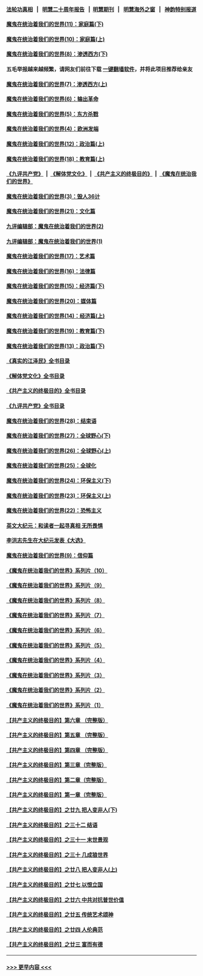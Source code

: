 #### [法轮功真相](https://github.com/gfw-breaker/truth/blob/master/README.md?t=0) &nbsp;&nbsp;|&nbsp;&nbsp; [明慧二十周年报告](https://github.com/gfw-breaker/mh-reports/blob/master/README.md?t=0) &nbsp;&nbsp;|&nbsp;&nbsp;[明慧期刊](https://github.com/gfw-breaker/mh-qikan) &nbsp;&nbsp;|&nbsp;&nbsp; [明慧海外之窗](https://github.com/gfw-breaker/mh-news/blob/master/README.md?t=0) &nbsp;&nbsp;|&nbsp;&nbsp; [神韵特别报道](https://github.com/gfw-breaker/mh-news/blob/master/shenyun.md?t=0)
#### [魔鬼在统治着我们的世界(11)：家庭篇(下)](../pages/nsc422/n10440961.md?t=12122350) 
#### [魔鬼在统治着我们的世界(10)：家庭篇(上)](../pages/nsc422/n10435448.md?t=12122350) 
#### [魔鬼在统治着我们的世界(8)：渗透西方(下)](../pages/nsc422/n10429603.md?t=12122350) 
#### 五毛举报越来越频繁，请网友们前往下载 [一键翻墙软件](https://github.com/gfw-breaker/ssr-accounts)，并将此项目推荐给亲友
#### [魔鬼在统治着我们的世界(7)：渗透西方(上)](../pages/nsc422/n10426013.md?t=12122350) 
#### [魔鬼在统治着我们的世界(6)：输出革命](../pages/nsc422/n10421536.md?t=12122350) 
#### [魔鬼在统治着我们的世界(5)：东方杀戮](../pages/nsc422/n10417707.md?t=12122350) 
#### [魔鬼在统治着我们的世界(4)：欧洲发端](../pages/nsc422/n10414890.md?t=12122350) 
#### [魔鬼在统治着我们的世界(12)：政治篇(上)](../pages/nsc422/n10444576.md?t=12122350) 
#### [魔鬼在统治着我们的世界(18)：教育篇(上)](../pages/nsc422/n10526970.md?t=12122350) 
#### [《九评共产党》](https://github.com/begood0513/9ping.md/blob/master/README.md) &nbsp;|&nbsp; [《解体党文化》](../../../../jtdwh.md/blob/master/README.md)  &nbsp;|&nbsp; [《共产主义的终极目的》](../../../../gczydzjmd.md/blob/master/README.md) &nbsp;|&nbsp; [《魔鬼在统治我们的世界》](../../../../mgztzwmdsj.md/blob/master/README.md) 
#### [魔鬼在统治着我们的世界(3)：毁人36计](../pages/nsc422/n10411583.md?t=12122350) 
#### [魔鬼在统治着我们的世界(21)：文化篇](../pages/nsc422/n10597706.md?t=12122350) 
#### [九评编辑部：魔鬼在统治着我们的世界(2)](../pages/nsc422/n10410036.md?t=12122350) 
#### [九评编辑部：魔鬼在统治着我们的世界(1)](../pages/nsc422/n10406825.md?t=12122350) 
#### [魔鬼在统治着我们的世界(17)：艺术篇](../pages/nsc422/n10499093.md?t=12122350) 
#### [魔鬼在统治着我们的世界(16)：法律篇](../pages/nsc422/n10485969.md?t=12122350) 
#### [魔鬼在统治着我们的世界(15)：经济篇(下)](../pages/nsc422/n10469975.md?t=12122350) 
#### [魔鬼在统治着我们的世界(20)：媒体篇](../pages/nsc422/n10586579.md?t=12122350) 
#### [魔鬼在统治着我们的世界(14)：经济篇(上)](../pages/nsc422/n10457370.md?t=12122350) 
#### [魔鬼在统治着我们的世界(19)：教育篇(下)](../pages/nsc422/n10564808.md?t=12122350) 
#### [魔鬼在统治着我们的世界(13)：政治篇(下)](../pages/nsc422/n10448270.md?t=12122350) 
#### [《真实的江泽民》全书目录](../pages/nsc422/n13721399.md?t=12122350) 
#### [《解体党文化》全书目录](../pages/nsc422/n13721157.md?t=12122350) 
#### [《共产主义的终极目的》全书目录](../pages/nsc422/n13721048.md?t=12122350) 
#### [《九评共产党》全书目录](../pages/nsc422/n13708085.md?t=12122350) 
#### [魔鬼在统治着我们的世界(28)：结束语](../pages/nsc422/n10936246.md?t=12122350) 
#### [魔鬼在统治着我们的世界(27)：全球野心(下)](../pages/nsc422/n10928319.md?t=12122350) 
#### [魔鬼在统治着我们的世界(26)：全球野心(上)](../pages/nsc422/n10900318.md?t=12122350) 
#### [魔鬼在统治着我们的世界(25)：全球化](../pages/nsc422/n10788205.md?t=12122350) 
#### [魔鬼在统治着我们的世界(24)：环保主义(下)](../pages/nsc422/n10695307.md?t=12122350) 
#### [魔鬼在统治着我们的世界(23)：环保主义(上)](../pages/nsc422/n10688613.md?t=12122350) 
#### [魔鬼在统治着我们的世界(22)：恐怖主义](../pages/nsc422/n10614727.md?t=12122350) 
#### [英文大纪元：和读者一起寻真相 无所畏惧](../pages/nsc422/n12542027.md?t=12122350) 
#### [李洪志先生在大纪元发表《大选》](../pages/nsc422/n12534746.md?t=12122350) 
#### [魔鬼在统治着我们的世界(9)：信仰篇](../pages/nsc422/n10432159.md?t=12122350) 
#### [《魔鬼在统治着我们的世界》系列片（10）](../pages/nsc422/n12292670.md?t=12122350) 
#### [《魔鬼在统治着我们的世界》系列片（9）](../pages/nsc422/n12290859.md?t=12122350) 
#### [《魔鬼在统治着我们的世界》系列片（8）](../pages/nsc422/n12287445.md?t=12122350) 
#### [《魔鬼在统治着我们的世界》系列片（7）](../pages/nsc422/n12283425.md?t=12122350) 
#### [《魔鬼在统治着我们的世界》系列片（6）](../pages/nsc422/n12282314.md?t=12122350) 
#### [《魔鬼在统治着我们的世界》系列片（5）](../pages/nsc422/n12281419.md?t=12122350) 
#### [《魔鬼在统治着我们的世界》系列片（4）](../pages/nsc422/n12274024.md?t=12122350) 
#### [《魔鬼在统治着我们的世界》系列片（3）](../pages/nsc422/n12271322.md?t=12122350) 
#### [《魔鬼在统治着我们的世界》系列片（2）](../pages/nsc422/n12269049.md?t=12122350) 
#### [《魔鬼在统治着我们的世界》系列片（1）](../pages/nsc422/n12267575.md?t=12122350) 
#### [【共产主义的终极目的】第六章 （完整版）](../pages/nsc422/n11428913.md?t=12122350) 
#### [【共产主义的终极目的】第五章 （完整版）](../pages/nsc422/n11428912.md?t=12122350) 
#### [【共产主义的终极目的】第四章 （完整版）](../pages/nsc422/n11428907.md?t=12122350) 
#### [【共产主义的终极目的】第三章（完整版）](../pages/nsc422/n11428848.md?t=12122350) 
#### [【共产主义的终极目的】第二章（完整版）](../pages/nsc422/n11428831.md?t=12122350) 
#### [【共产主义的终极目的】第一章（完整版）](../pages/nsc422/n11417651.md?t=12122350) 
#### [【共产主义的终极目的】之廿九 把人变非人(下)](../pages/nsc422/n11344140.md?t=12122350) 
#### [【共产主义的终极目的】之三十二 结语](../pages/nsc422/n11360535.md?t=12122350) 
#### [【共产主义的终极目的】之三十一 末世景观](../pages/nsc422/n11351129.md?t=12122350) 
#### [【共产主义的终极目的】之三十 几成狼世界](../pages/nsc422/n11348280.md?t=12122350) 
#### [【共产主义的终极目的】之廿八 把人变非人(上)](../pages/nsc422/n11340492.md?t=12122350) 
#### [【共产主义的终极目的】之廿七 以恨立国](../pages/nsc422/n11336944.md?t=12122350) 
#### [【共产主义的终极目的】之廿六 中共对抗普世价值](../pages/nsc422/n11324785.md?t=12122350) 
#### [【共产主义的终极目的】之廿五 传统艺术颂神](../pages/nsc422/n11296396.md?t=12122350) 
#### [【共产主义的终极目的】之廿四 人伦典范](../pages/nsc422/n11296397.md?t=12122350) 
#### [【共产主义的终极目的】之廿三 富而有德](../pages/nsc422/n11283598.md?t=12122350) 

----
#### [ >>> 更早内容 <<< ](../indexes/nsc422-earlier.md)

